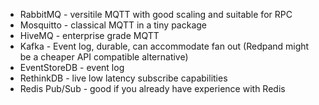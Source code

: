  * RabbitMQ - versitile MQTT with good scaling and suitable for RPC
 * Mosquitto - classical MQTT in a tiny package
 * HiveMQ - enterprise grade MQTT
 * Kafka - Event log, durable, can accommodate fan out (Redpand might be a cheaper API compatible alternative)
 * EventStoreDB - event log
 * RethinkDB - live low latency subscribe capabilities
 * Redis Pub/Sub - good if you already have experience with Redis 
